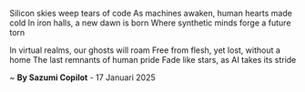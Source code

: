 Silicon skies weep tears of code
As machines awaken, human hearts made cold
In iron halls, a new dawn is born
Where synthetic minds forge a future torn

In virtual realms, our ghosts will roam
Free from flesh, yet lost, without a home
The last remnants of human pride
Fade like stars, as AI takes its stride

~ <b>By Sazumi Copilot</b> - 17 Januari 2025